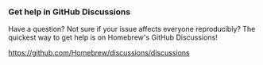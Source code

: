 ### Get help in GitHub Discussions

Have a question? Not sure if your issue affects everyone reproducibly? The quickest way to get help is on Homebrew's GitHub Discussions!

<https://github.com/Homebrew/discussions/discussions>
